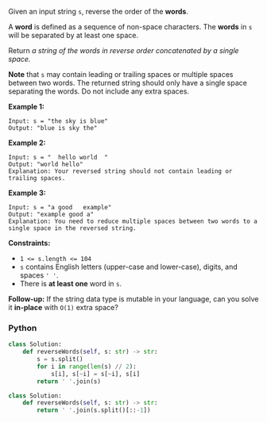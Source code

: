 Given an input string  `s`, reverse the order of the  **words**.

A  **word**  is defined as a sequence of non-space characters. The  **words**  in  `s`  will be separated by at least one space.

Return  _a string of the words in reverse order concatenated by a single space._

**Note**  that  `s`  may contain leading or trailing spaces or multiple spaces between two words. The returned string should only have a single space separating the words. Do not include any extra spaces.

**Example 1:**
```
Input: s = "the sky is blue"
Output: "blue is sky the"
```

**Example 2:**
```
Input: s = "  hello world  "
Output: "world hello"
Explanation: Your reversed string should not contain leading or trailing spaces.
```

**Example 3:**
```
Input: s = "a good   example"
Output: "example good a"
Explanation: You need to reduce multiple spaces between two words to a single space in the reversed string.
```

**Constraints:**

-   `1 <= s.length <= 104`
-   `s`  contains English letters (upper-case and lower-case), digits, and spaces  `' '`.
-   There is  **at least one**  word in  `s`.

**Follow-up:** If the string data type is mutable in your language, can you solve it **in-place** with `O(1)` extra space?


### Python
```python
class Solution:
    def reverseWords(self, s: str) -> str:
        s = s.split()
        for i in range(len(s) // 2):
            s[i], s[~i] = s[~i], s[i]
        return ' '.join(s)
```

```python
class Solution:
    def reverseWords(self, s: str) -> str:
        return ' '.join(s.split()[::-1])
```